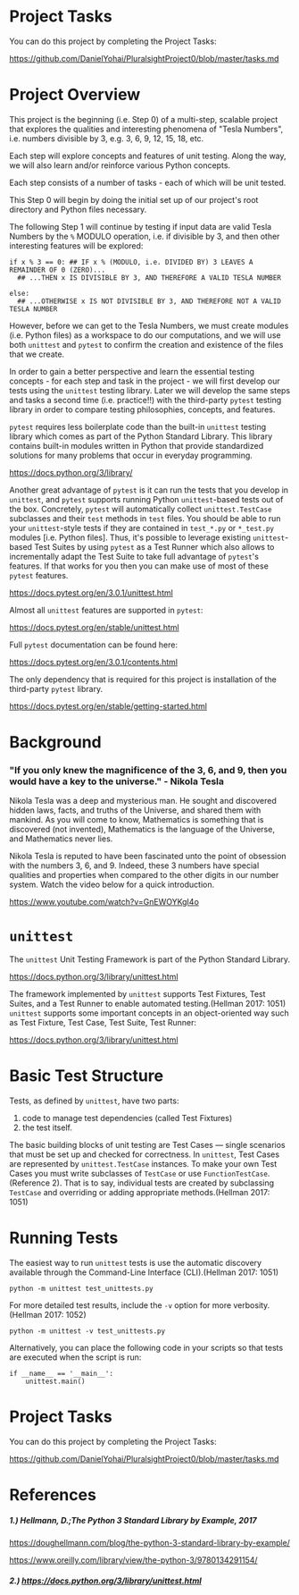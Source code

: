 # Project Tasks

You can do this project by completing the Project Tasks:

https://github.com/DanielYohai/PluralsightProject0/blob/master/tasks.md

# Project Overview

This project is the beginning (i.e. Step 0) of a multi-step, scalable project that explores the qualities and interesting phenomena of "Tesla Numbers", i.e. numbers divisible by 3, e.g. 3, 6, 9, 12, 15, 18, etc.

Each step will explore concepts and features of unit testing.  Along the way, we will also learn and/or reinforce various Python concepts.

Each step consists of a number of tasks - each of which will be unit tested.

This Step 0 will begin by doing the initial set up of our project's root directory and Python files necessary.

The following Step 1 will continue by testing if input data are valid Tesla Numbers by the `%` MODULO operation, i.e. if divisible by 3, and then other interesting features will be explored:

```
if x % 3 == 0: ## IF x % (MODULO, i.e. DIVIDED BY) 3 LEAVES A REMAINDER OF 0 (ZERO)...
  ## ...THEN x IS DIVISIBLE BY 3, AND THEREFORE A VALID TESLA NUMBER 

else:
  ## ...OTHERWISE x IS NOT DIVISIBLE BY 3, AND THEREFORE NOT A VALID TESLA NUMBER
```

However, before we can get to the Tesla Numbers, we must create modules (i.e. Python files) as a workspace to do our computations, and we will use both `unittest` and `pytest` to confirm the creation and existence of the files that we create.  

In order to gain a better perspective and learn the essential testing concepts - for each step and task in the project - we will first develop our tests using the `unittest` testing library.  Later we will develop the same steps and tasks a second time (i.e. practice!!) with the third-party `pytest` testing library in order to compare testing philosophies, concepts, and features.

`pytest` requires less boilerplate code than the built-in `unittest` testing library which comes as part of the Python Standard Library.  This library contains built-in modules written in Python that provide standardized solutions for many problems that occur in everyday programming.

https://docs.python.org/3/library/

Another great advantage of `pytest` is it can run the tests that you develop in `unittest`, and `pytest` supports running Python `unittest`-based tests out of the box.   Concretely, `pytest` will automatically collect `unittest.TestCase` subclasses and their `test` methods in `test` files.  You should be able to run your `unittest`-style tests if they are contained in `test_*.py` or `*_test.py` modules [i.e. Python files]. Thus, it's possible to leverage existing `unittest`-based Test Suites by using `pytest` as a Test Runner which also allows to incrementally adapt the Test Suite to take full advantage of `pytest`'s features.  If that works for you then you can make use of most of these `pytest` features.

https://docs.pytest.org/en/3.0.1/unittest.html

Almost all `unittest` features are supported in `pytest`:

https://docs.pytest.org/en/stable/unittest.html

Full `pytest` documentation can be found here:

https://docs.pytest.org/en/3.0.1/contents.html

The only dependency that is required for this project is installation of the third-party `pytest` library.

https://docs.pytest.org/en/stable/getting-started.html

# Background

### "If you only knew the magnificence of the 3, 6, and 9, then you would have a key to the universe." - Nikola Tesla

Nikola Tesla was a deep and mysterious man. He sought and discovered hidden laws, facts, and truths of the Universe, and shared them with mankind. As you will come to know, Mathematics is something that is discovered (not invented), Mathematics is the language of the Universe, and Mathematics never lies.  

Nikola Tesla is reputed to have been fascinated unto the point of obsession with the numbers 3, 6, and 9. Indeed, these 3 numbers have special qualities and properties when compared to the other digits in our number system. Watch the video below for a quick introduction.

https://www.youtube.com/watch?v=GnEWOYKgI4o

# `unittest`

The `unittest` Unit Testing Framework is part of the Python Standard Library. 

https://docs.python.org/3/library/unittest.html

The framework implemented by `unittest` supports Test Fixtures, Test Suites, and a Test Runner to enable automated testing.(Hellman 2017: 1051) `unittest` supports some important concepts in an object-oriented way such as Test Fixture, Test Case, Test Suite, Test Runner:

https://docs.python.org/3/library/unittest.html


# Basic Test Structure
Tests, as defined by `unittest`, have two parts:

<ol>
  <li>code to manage test dependencies (called Test Fixtures)</li>
  <li>the test itself.</li>
</ol>

The basic building blocks of unit testing are Test Cases — single scenarios that must be set up and checked for correctness. In `unittest`, Test Cases are represented by `unittest.TestCase` instances. To make your own Test Cases you must write subclasses of `TestCase` or use `FunctionTestCase`.(Reference 2).  That is to say, individual tests are created by subclassing `TestCase` and overriding or adding appropriate methods.(Hellman 2017: 1051)

# Running Tests
The easiest way to run `unittest` tests is use the automatic discovery available through the Command-Line Interface (CLI).(Hellman 2017: 1051)

`python -m unittest test_unittests.py`

For more detailed test results, include the `-v` option for more verbosity.
(Hellman 2017: 1052)

`python -m unittest -v test_unittests.py`

Alternatively, you can place the following code in your scripts so that tests are executed when the script is run:

```
if __name__ == '__main__':
    unittest.main()
```

# Project Tasks

You can do this project by completing the Project Tasks:

https://github.com/DanielYohai/PluralsightProject0/blob/master/tasks.md

# References

##### 1.) Hellmann, D.;The Python 3 Standard Library by Example, 2017

https://doughellmann.com/blog/the-python-3-standard-library-by-example/

https://www.oreilly.com/library/view/the-python-3/9780134291154/

##### 2.)  https://docs.python.org/3/library/unittest.html



